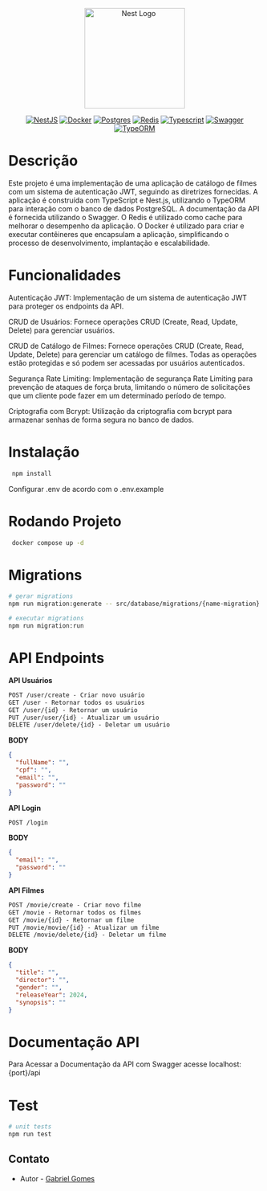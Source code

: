 <p align="center">
  <a href="http://nestjs.com/" target="blank"><img src="https://nestjs.com/img/logo-small.svg" width="200" alt="Nest Logo" /></a>
</p>

[circleci-image]: https://img.shields.io/circleci/build/github/nestjs/nest/master?token=abc123def456
[circleci-url]: https://circleci.com/gh/nestjs/nest

<p align="center">
  <a href="https://nestjs.com" target="_blank"><img src="https://img.shields.io/badge/nestjs-%23E0234E.svg?style=for-the-badge&logo=nestjs&logoColor=white" alt="NestJS" /></a>
  <a href="https://www.docker.com" target="_blank"><img src="https://img.shields.io/badge/docker-%230db7ed.svg?style=for-the-badge&logo=docker&logoColor=white" alt="Docker" /></a>
  <a href="https://www.postgresql.org" target="_blank"><img src="https://img.shields.io/badge/postgres-%23316192.svg?style=for-the-badge&logo=postgresql&logoColor=white" alt="Postgres" /></a>
  <a href="https://redis.io" target="_blank"><img src="https://img.shields.io/badge/redis-%23DD0031.svg?style=for-the-badge&logo=redis&logoColor=white" alt="Redis" /></a>
  <a href="https://www.typescriptlang.org" target="_blank"><img src="https://img.shields.io/badge/typescript-%23007ACC.svg?style=for-the-badge&logo=typescript&logoColor=white" alt="Typescript" /></a>
  <a href="https://swagger.io" target="_blank"><img src="https://img.shields.io/badge/-Swagger-%23Clojure?style=for-the-badge&logo=swagger&logoColor=white" alt="Swagger" /></a>
  <a href="https://typeorm.io" target="_blank"><img src="https://img.shields.io/badge/typeorm-%23007ACC.svg?style=for-the-badge&logo=typeorm&logoColor=white" alt="TypeORM" /></a>
</p>

# Descrição

Este projeto é uma implementação de uma aplicação de catálogo de filmes com um sistema de autenticação JWT, seguindo as diretrizes fornecidas. A aplicação é construída com TypeScript e Nest.js, utilizando o TypeORM para interação com o banco de dados PostgreSQL. A documentação da API é fornecida utilizando o Swagger. O Redis é utilizado como cache para melhorar o desempenho da aplicação. O Docker é utilizado para criar e executar contêineres que encapsulam a aplicação, simplificando o processo de desenvolvimento, implantação e escalabilidade.

# Funcionalidades

Autenticação JWT: Implementação de um sistema de autenticação JWT para proteger os endpoints da API.

CRUD de Usuários: Fornece operações CRUD (Create, Read, Update, Delete) para gerenciar usuários.

CRUD de Catálogo de Filmes: Fornece operações CRUD (Create, Read, Update, Delete) para gerenciar um catálogo de filmes. Todas as operações estão protegidas e só podem ser acessadas por usuários autenticados.

Segurança Rate Limiting: Implementação de segurança Rate Limiting para prevenção de ataques de força bruta, limitando o número de solicitações que um cliente pode fazer em um determinado período de tempo.

Criptografia com Bcrypt: Utilização da criptografia com bcrypt para armazenar senhas de forma segura no banco de dados.

# Instalação

```bash
 npm install
```

<p>Configurar .env de acordo com o .env.example</p>

# Rodando Projeto

```bash
 docker compose up -d
```

# Migrations

```bash
# gerar migrations
npm run migration:generate -- src/database/migrations/{name-migration}

# executar migrations
npm run migration:run
```

# API Endpoints

**API Usuários**

```markdown
POST /user/create - Criar novo usuário
GET /user - Retornar todos os usuários
GET /user/{id} - Retornar um usuário
PUT /user/user/{id} - Atualizar um usuário
DELETE /user/delete/{id} - Deletar um usuário
```

**BODY**

```json
{
  "fullName": "",
  "cpf": "",
  "email": "",
  "password": ""
}
```

**API Login**

```markdown
POST /login
```

**BODY**

```json
{
  "email": "",
  "password": ""
}
```

**API Filmes**

```markdown
POST /movie/create - Criar novo filme
GET /movie - Retornar todos os filmes
GET /movie/{id} - Retornar um filme
PUT /movie/movie/{id} - Atualizar um filme
DELETE /movie/delete/{id} - Deletar um filme
```

**BODY**

```json
{
  "title": "",
  "director": "",
  "gender": "",
  "releaseYear": 2024,
  "synopsis": ""
}
```

# Documentação API

Para Acessar a Documentação da API com Swagger acesse localhost:{port}/api

# Test

```bash
# unit tests
npm run test
```

## Contato

- Autor - [Gabriel Gomes](https://www.linkedin.com/in/gabriel-gomes-amorim)
